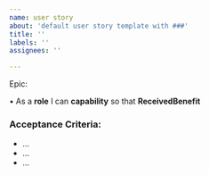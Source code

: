 ```yaml
---
name: user story
about: 'default user story template with ###'
title: ''
labels: ''
assignees: ''

---
```


Epic: 

•	As a **role** I can **capability** so that **ReceivedBenefit**


### **Acceptance Criteria:**
- …
- …
- …
